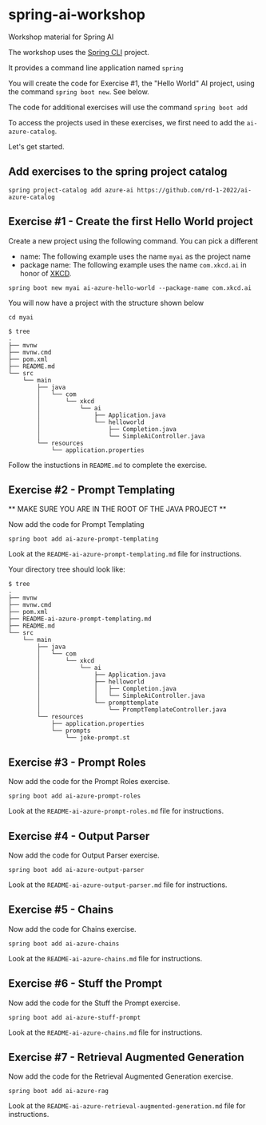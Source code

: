 # spring-ai-workshop
Workshop material for Spring AI

The workshop uses the [Spring CLI](https://docs.spring.io/spring-cli/reference/) project.

It provides a command line application named `spring`

You will create the code for Exercise #1, the "Hello World" AI project,  using the command `spring boot new`.  See below.

The code for additional exercises will use the command `spring boot add`

To access the projects used in these exercises, we first need to add the `ai-azure-catalog`.

Let's get started.

## Add exercises to the spring project catalog

```shell
spring project-catalog add azure-ai https://github.com/rd-1-2022/ai-azure-catalog
```

## Exercise #1 - Create the first Hello World project

Create a new project using the following command.  You can pick a different 

* name:  The following example uses the name `myai` as the project name
* package name:  The following example uses the name `com.xkcd.ai` in honor of [XKCD](https://xkcd.com/).  

```shell
spring boot new myai ai-azure-hello-world --package-name com.xkcd.ai
```

You will now have a project with the structure shown below


```shell
cd myai
```

```shell
$ tree
.
├── mvnw
├── mvnw.cmd
├── pom.xml
├── README.md
└── src
    └── main
        ├── java
        │   └── com
        │       └── xkcd
        │           └── ai
        │               ├── Application.java
        │               └── helloworld
        │                   ├── Completion.java
        │                   └── SimpleAiController.java
        └── resources
            └── application.properties
```

Follow the instuctions in `README.md` to complete the exercise.

## Exercise #2 - Prompt Templating

** MAKE SURE YOU ARE IN THE ROOT OF THE JAVA PROJECT **

Now add the code for Prompt Templating

```shell
spring boot add ai-azure-prompt-templating
```

Look at the `README-ai-azure-prompt-templating.md` file for instructions.

Your directory tree should look like:

```shell
$ tree
.
├── mvnw
├── mvnw.cmd
├── pom.xml
├── README-ai-azure-prompt-templating.md
├── README.md
└── src
    └── main
        ├── java
        │   └── com
        │       └── xkcd
        │           └── ai
        │               ├── Application.java
        │               ├── helloworld
        │               │   ├── Completion.java
        │               │   └── SimpleAiController.java
        │               └── prompttemplate
        │                   └── PromptTemplateController.java
        └── resources
            ├── application.properties
            └── prompts
                └── joke-prompt.st
```

## Exercise #3 - Prompt Roles

Now add the code for the Prompt Roles exercise.

```shell
spring boot add ai-azure-prompt-roles
```

Look at the `README-ai-azure-prompt-roles.md` file for instructions.


## Exercise #4 - Output Parser

Now add the code for Output Parser exercise.

```shell
spring boot add ai-azure-output-parser
```

Look at the `README-ai-azure-output-parser.md` file for instructions.

## Exercise #5 - Chains

Now add the code for Chains exercise.

```shell
spring boot add ai-azure-chains
```

Look at the `README-ai-azure-chains.md` file for instructions.


## Exercise #6 - Stuff the Prompt

Now add the code for the Stuff the Prompt exercise.

```shell
spring boot add ai-azure-stuff-prompt
```
Look at the `README-ai-azure-chains.md` file for instructions.

## Exercise #7 - Retrieval Augmented Generation

Now add the code for the Retrieval Augmented Generation exercise.

```shell
spring boot add ai-azure-rag
```
Look at the `README-ai-azure-retrieval-augmented-generation.md` file for instructions.
